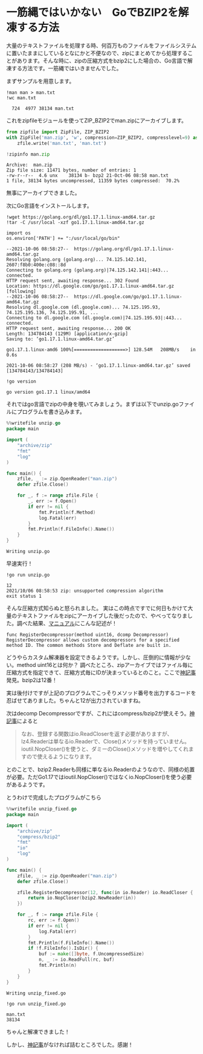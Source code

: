 # 一筋縄ではいかない　GoでBZIP2を解凍する方法

大量のテキストファイルを処理する時、何百万ものファイルをファイルシステムに置いたままにしているとなにかと不便なので、zipにまとめてから処理することがあります。そんな時に、zipの圧縮方式をbzip2にした場合の、Go言語で解凍する方法です。一筋縄ではいきませんでした。


まずサンプルを用意します。


```shell
!man man > man.txt
!wc man.txt
```

      724  4977 38134 man.txt


これをzipfileモジュールを使ってZIP_BZIP2でman.zipにアーカイブします。


```python
from zipfile import ZipFile, ZIP_BZIP2
with ZipFile('man.zip', 'w', compression=ZIP_BZIP2, compresslevel=9) as zfile:
    zfile.write('man.txt', 'man.txt')

!zipinfo man.zip
```

    Archive:  man.zip
    Zip file size: 11471 bytes, number of entries: 1
    -rw-r--r--  4.6 unx    38134 b- bzp2 21-Oct-06 08:58 man.txt
    1 file, 38134 bytes uncompressed, 11359 bytes compressed:  70.2%


無事にアーカイブできました。

次にGo言語をインストールします。


```shell
!wget https://golang.org/dl/go1.17.1.linux-amd64.tar.gz
!tar -C /usr/local -xzf go1.17.1.linux-amd64.tar.gz

import os
os.environ['PATH'] += ":/usr/local/go/bin"
```

    --2021-10-06 08:58:27--  https://golang.org/dl/go1.17.1.linux-amd64.tar.gz
    Resolving golang.org (golang.org)... 74.125.142.141, 2607:f8b0:400e:c08::8d
    Connecting to golang.org (golang.org)|74.125.142.141|:443... connected.
    HTTP request sent, awaiting response... 302 Found
    Location: https://dl.google.com/go/go1.17.1.linux-amd64.tar.gz [following]
    --2021-10-06 08:58:27--  https://dl.google.com/go/go1.17.1.linux-amd64.tar.gz
    Resolving dl.google.com (dl.google.com)... 74.125.195.93, 74.125.195.136, 74.125.195.91, ...
    Connecting to dl.google.com (dl.google.com)|74.125.195.93|:443... connected.
    HTTP request sent, awaiting response... 200 OK
    Length: 134784143 (129M) [application/x-gzip]
    Saving to: ‘go1.17.1.linux-amd64.tar.gz’
    
    go1.17.1.linux-amd6 100%[===================>] 128.54M   208MB/s    in 0.6s    
    
    2021-10-06 08:58:27 (208 MB/s) - ‘go1.17.1.linux-amd64.tar.gz’ saved [134784143/134784143]
    



```shell
!go version
```

    go version go1.17.1 linux/amd64


それではgo言語でzipの中身を覗いてみましょう。まずは以下でunzip.goファイルにプログラムを書き込みます。


```go
%%writefile unzip.go
package main

import (
    "archive/zip"
    "fmt"
    "log"
)

func main() {
    zfile, _ := zip.OpenReader("man.zip")
    defer zfile.Close()

    for _, f := range zfile.File {
        _, err := f.Open()
        if err != nil {
            fmt.Println(f.Method)
            log.Fatal(err)
        }
        fmt.Println(f.FileInfo().Name())
    }
}
```

    Writing unzip.go


早速実行！


```shell
!go run unzip.go
```

    12
    2021/10/06 08:58:53 zip: unsupported compression algorithm
    exit status 1


そんな圧縮方式知らぬと怒られました。
実はこの時点ですでに何日もかけて大量のテキストファイルをzipにアーカイブした後だったので、やべってなりました。調べた結果、[マニュアル](https://pkg.go.dev/archive/zip#RegisterDecompressor)にこんな記述が！
```
func RegisterDecompressor(method uint16, dcomp Decompressor)
RegisterDecompressor allows custom decompressors for a specified method ID. The common methods Store and Deflate are built in.
```
どうやらカスタム解凍器を設定できるようです。しかし、圧倒的に情報が少ない。method uint16とは何か？
調べたところ、zipアーカイブではファイル毎に圧縮方式を指定できて、圧縮方式毎にIDが決まっているとのこと。ここで[神記事](https://qiita.com/shibukawa/items/67ef687cc28b6a6e56ed)発見。bzip2は12番！

実は後付けですが上記のプログラムでこっそりメソッド番号を出力するコードを忍ばせてありました。ちゃんと12が出力されていますね。

次はdecomp Decompressorですが、これにはcompress/bzip2が使えそう。[神記事](https://qiita.com/shibukawa/items/67ef687cc28b6a6e56ed)によると
> なお、登録する関数はio.ReadCloserを返す必要がありますが、lz4.Readerは単なるio.Readerで、Close()メソッドを持っていません。ioutil.NopCloser()を使うと、ダミーのClose()メソッドを増やしてくれますので使えるようになります。

とのことで、bzip2.Readerも同様に単なるio.Readerのようなので、同様の処置が必要。ただGo1.17ではioutil.NopCloser()ではなくio.NopCloser()を使う必要があるようです。

とうわけで完成したプログラムがこちら



```go
%%writefile unzip_fixed.go
package main

import (
    "archive/zip"
    "compress/bzip2"
    "fmt"
    "io"
    "log"
)

func main() {
    zfile, _ := zip.OpenReader("man.zip")
    defer zfile.Close()

	zfile.RegisterDecompressor(12, func(in io.Reader) io.ReadCloser {
		return io.NopCloser(bzip2.NewReader(in))
	})

    for _, f := range zfile.File {
        rc, err := f.Open()
        if err != nil {
            log.Fatal(err)
        }
        fmt.Println(f.FileInfo().Name())
        if !f.FileInfo().IsDir() {
            buf := make([]byte, f.UncompressedSize)
            n, _ := io.ReadFull(rc, buf)
            fmt.Println(n)
        }
    }
}
```

    Writing unzip_fixed.go



```shell
!go run unzip_fixed.go
```

    man.txt
    38134


ちゃんと解凍できました！

しかし、[神記事](https://qiita.com/shibukawa/items/67ef687cc28b6a6e56ed)がなければ詰むところでした。感謝！
